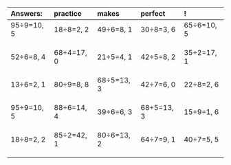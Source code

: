 | Answers: | practice | makes | perfect | ! |
| :--- | :--- | :--- | :--- | :--- |
| 95÷9=10, 5 | 18÷8=2, 2 | 49÷6=8, 1 | 30÷8=3, 6 | 65÷6=10, 5 | 
|   |   |   |   |   | 
|   |   |   |   |   | 
|   |   |   |   |   | 
| 52÷6=8, 4 | 68÷4=17, 0 | 21÷5=4, 1 | 42÷5=8, 2 | 35÷2=17, 1 | 
|   |   |   |   |   | 
|   |   |   |   |   | 
|   |   |   |   |   | 
| 13÷6=2, 1 | 80÷9=8, 8 | 68÷5=13, 3 | 42÷7=6, 0 | 22÷8=2, 6 | 
|   |   |   |   |   | 
|   |   |   |   |   | 
|   |   |   |   |   | 
| 95÷9=10, 5 | 88÷6=14, 4 | 39÷6=6, 3 | 68÷5=13, 3 | 15÷9=1, 6 | 
|   |   |   |   |   | 
|   |   |   |   |   | 
|   |   |   |   |   | 
| 18÷8=2, 2 | 85÷2=42, 1 | 80÷6=13, 2 | 64÷7=9, 1 | 40÷7=5, 5 | 
|   |   |   |   |   | 
|   |   |   |   |   | 
|   |   |   |   |   | 
